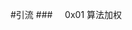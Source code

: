 #引流
###&nbsp;&nbsp;&nbsp;&nbsp;&nbsp;0x01 算法加权
&nbsp;&nbsp;&nbsp;&nbsp;&nbsp;&nbsp;&nbsp;&nbsp;&nbsp;&nbsp;&nbsp;&nbsp;&nbsp;&nbsp;&nbsp;&nbsp;&nbsp;&nbsp;&nbsp;&nbsp;&nbsp;&nbsp;